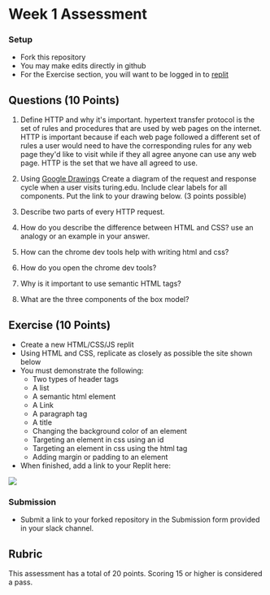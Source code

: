 # Week 1 Assessment

### Setup
* Fork this repository
* You may make edits directly in github
* For the Exercise section, you will want to be logged in to [replit](https://replit.com)

## Questions (10 Points)

1. Define HTTP and why it's important.
hypertext transfer protocol is the set of rules and procedures that are used by web pages on the internet. HTTP is important because if each web page followed a different set of rules a user would need to have the corresponding rules for any web page they'd like to visit while if they all agree anyone can use any web page. HTTP is the set that we have all agreed to use.
2. Using [Google Drawings](https://docs.google.com/drawings) Create a diagram of the request and response cycle when a user visits turing.edu. Include clear labels for all components. Put the link to your drawing below. (3 points possible)

3. Describe two parts of every HTTP request.

4. How do you describe the difference between HTML and CSS? use an analogy or an example in your answer.

5. How can the chrome dev tools help with writing html and css?

6. How do you open the chrome dev tools?

7. Why is it important to use semantic HTML tags?

8. What are the three components of the box model?

## Exercise (10 Points)

* Create a new HTML/CSS/JS replit
* Using HTML and CSS, replicate as closely as possible the site shown below
* You must demonstrate the following:
  * Two types of header tags
  * A list
  * A semantic html element
  * A Link
  * A paragraph tag
  * A title
  * Changing the background color of an element
  * Targeting an element in css using an id
  * Targeting an element in css using the html tag
  * Adding margin or padding to an element
* When finished, add a link to your Replit here: <A link to your repl here>

![](Marta-Aziz.png)

### Submission
* Submit a link to your forked repository in the Submission form provided in your slack channel.

## Rubric
This assessment has a total of 20 points.  Scoring 15 or higher is considered a pass.
